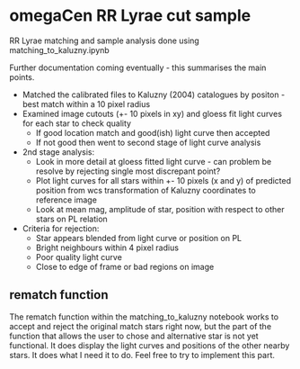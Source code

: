 omegaCen RR Lyrae cut sample
===
RR Lyrae matching and sample analysis done using matching_to_kaluzny.ipynb

Further documentation coming eventually - this summarises the main points.

* Matched the calibrated files to Kaluzny (2004) catalogues by positon - best match within a 10 pixel radius
* Examined image cutouts (+- 10 pixels in xy) and gloess fit light curves for each star to check quality
  - If good location match and good(ish) light curve then accepted
  - If not good then went to second stage of light curve analysis
* 2nd stage analysis:
  - Look in more detail at gloess fitted light curve - can problem be resolve by rejecting single most discrepant point?
  - Plot light curves for all stars within +- 10 pixels (x and y) of predicted position from wcs transformation of Kaluzny coordinates to reference image
  - Look at mean mag, amplitude of star, position with respect to other stars on PL relation
* Criteria for rejection:
  - Star appears blended from light curve or position on PL
  - Bright neighbours within 4 pixel radius
  - Poor quality light curve
  - Close to edge of frame or bad regions on image
  

rematch function
---
The rematch function within the matching_to_kaluzny notebook works to accept and reject the original match stars right now, but the part of the function that allows the user to chose and alternative star is not yet functional. It does display the light curves and positions of the other nearby stars. It does what I need it to do. Feel free to try to implement this part. 


  
  